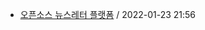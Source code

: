 - [오픈소스 뉴스레터 플랫폼](https%3A%2F%2Fgithub.com%2Fcodingpot%2Fnewsletter_awesome_articles%2Fblob%2Fmain%2Farchive%2F1%2F2022-01-23+opensource-newsletter-platform.yaml) / 2022-01-23 21:56
